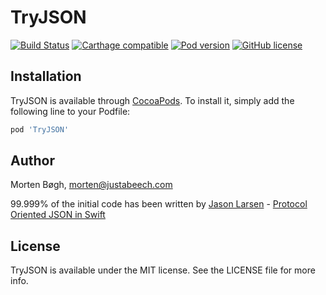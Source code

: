# TryJSON
[![Build Status](https://travis-ci.org/mbogh/TryJSON.svg)](https://travis-ci.org/mbogh/TryJSON)
[![Carthage compatible](https://img.shields.io/badge/Carthage-compatible-4BC51D.svg?style=flat)](https://github.com/Carthage/Carthage)
[![Pod version](http://img.shields.io/cocoapods/v/TryJSON.svg)](http://cocoadocs.org/docsets/TryJSON/) 
[![GitHub license](https://img.shields.io/badge/license-MIT-lightgrey.svg)](https://raw.githubusercontent.com/mbogh/TryJSON/master/LICENSE)



## Installation

TryJSON is available through [CocoaPods](http://cocoapods.org).
To install it, simply add the following line to your Podfile:

```ruby
pod 'TryJSON'
```

## Author

Morten Bøgh, morten@justabeech.com

99.999% of the initial code has been written by [Jason Larsen](@jarsen) - [Protocol Oriented JSON in Swift](http://jasonlarsen.me/2015/10/16/no-magic-json-pt3.html)

## License

TryJSON is available under the MIT license. See the LICENSE file for more info.
